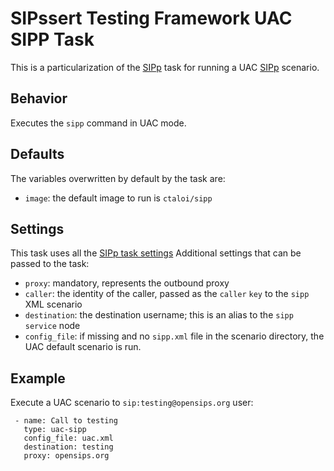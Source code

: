 # SIPssert Testing Framework UAC SIPP Task

This is a particularization of the [SIPp](sipp.md) task for running a UAC
[SIPp](https://sipp.sourceforge.net/) scenario.

## Behavior

Executes the `sipp` command in UAC mode.

## Defaults

The variables overwritten by default by the task are:

* `image`: the default image to run is `ctaloi/sipp`

## Settings

This task uses all the [SIPp task settings](sipp.md#settings)
Additional settings that can be passed to the task:

* `proxy`: mandatory, represents the outbound proxy
* `caller`: the identity of the caller, passed as the `caller` `key` to the
`sipp` XML scenario
* `destination`: the destination username; this is an alias to the `sipp`
`service` node
* `config_file`: if missing and no `sipp.xml` file in the scenario directory,
the UAC default scenario is run.

## Example

Execute a UAC scenario to `sip:testing@opensips.org` user:
```
 - name: Call to testing
   type: uac-sipp
   config_file: uac.xml
   destination: testing
   proxy: opensips.org
```
